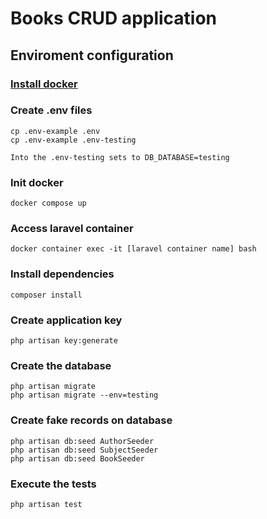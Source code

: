 # Books CRUD application

## Enviroment configuration

### [Install docker](https://docs.docker.com/engine/install/)

### Create .env files
```
cp .env-example .env
cp .env-example .env-testing

Into the .env-testing sets to DB_DATABASE=testing
```

### Init docker
```
docker compose up
```

### Access laravel container
```
docker container exec -it [laravel container name] bash
```

### Install dependencies
```
composer install
```

### Create application key
```
php artisan key:generate
```

### Create the database
```
php artisan migrate
php artisan migrate --env=testing
```

### Create fake records on database
```
php artisan db:seed AuthorSeeder
php artisan db:seed SubjectSeeder
php artisan db:seed BookSeeder
```

### Execute the tests
```
php artisan test
```
